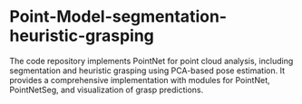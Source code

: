# Point-Model-segmentation-heuristic-grasping
The code repository implements PointNet for point cloud analysis, including segmentation and heuristic grasping using PCA-based pose estimation. It provides a comprehensive implementation with modules for PointNet, PointNetSeg, and visualization of grasp predictions.
